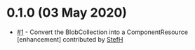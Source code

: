 # 0.1.0 (03 May 2020)
- [#1](https://github.com/StefH/Pulumi.Azure.Extensions/pull/1) - Convert the BlobCollection into a ComponentResource [enhancement] contributed by [StefH](https://github.com/StefH)

